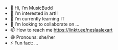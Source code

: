 - 👋 Hi, I’m MusicBudd
- 👀 I’m interested in art!!
- 🌱 I’m currently learning IT 
- 💞️ I’m looking to collaborate on ...
- 📫 How to reach me https://linktr.ee/neslaalexart
- 😄 Pronouns: she/her
- ⚡ Fun fact: ...

<!---
MusicBudd/MusicBudd is a ✨ special ✨ repository because its `README.md` (this file) appears on your GitHub profile.
You can click the Preview link to take a look at your changes.
--->
